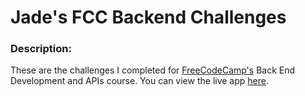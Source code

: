 # Jade's FCC Backend Challenges

### Description:

These are the challenges I completed for [FreeCodeCamp's](https://www.freecodecamp.org) Back End Development and APIs course. You can view the live app [here](https://jades-portfolio-app.herokuapp.com/).
